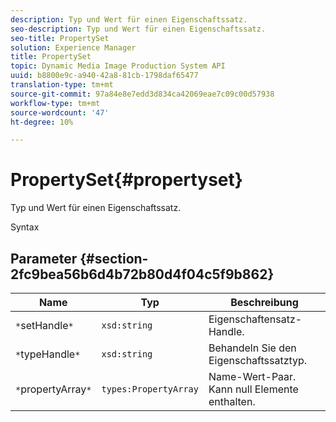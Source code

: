 ```yaml
---
description: Typ und Wert für einen Eigenschaftssatz.
seo-description: Typ und Wert für einen Eigenschaftssatz.
seo-title: PropertySet
solution: Experience Manager
title: PropertySet
topic: Dynamic Media Image Production System API
uuid: b8800e9c-a940-42a8-81cb-1798daf65477
translation-type: tm+mt
source-git-commit: 97a84e8e7edd3d834ca42069eae7c09c00d57938
workflow-type: tm+mt
source-wordcount: '47'
ht-degree: 10%

---
```



# PropertySet{#propertyset}

Typ und Wert für einen Eigenschaftssatz.

Syntax

## Parameter {#section-2fc9bea56b6d4b72b80d4f04c5f9b862}

| Name | Typ | Beschreibung |
|---|---|---|
| `*`setHandle`*` | `xsd:string` | Eigenschaftensatz-Handle. |
| `*`typeHandle`*` | `xsd:string` | Behandeln Sie den Eigenschaftssatztyp. |
| `*`propertyArray`*` | `types:PropertyArray` | Name-Wert-Paar. Kann null Elemente enthalten. |


